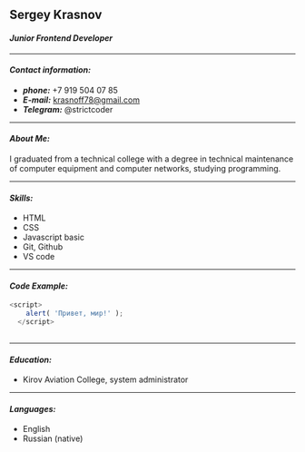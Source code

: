 ## Sergey Krasnov

#### ***Junior Frontend Developer***
___

#### ***Contact information:***
* ___phone:___ +7 919 504 07 85
* ___E-mail:___ krasnoff78@gmail.com
* ___Telegram:___ @strictcoder

___

#### ***About Me:***
  I graduated from a technical college with a degree in technical maintenance of computer equipment and computer networks, studying programming.

___

#### ***Skills:***
* HTML
* CSS
* Javascript basic
* Git, Github
* VS code
   
___

#### ***Code Example:***
```javascript
<script>
    alert( 'Привет, мир!' );
  </script> 
  
  ```

___

#### ***Education:***
  * Kirov Aviation College, system administrator

___

#### ***Languages:***
  * English
  * Russian (native)
  

  